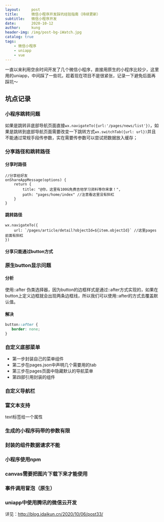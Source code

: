 ```yaml
---
layout:     post
title:      微信小程序开发踩坑经验指南（持续更新）
subtitle:   微信小程序开发
date:       2020-10-12
author:     kung
header-img: /img/post-bg-iWatch.jpg
catalog: true
tags:
    - 微信小程序
    - uniapp
    - vue
---
```


一直以来利用空余时间开发了几个微信小程序，直接用原生的小程序比较少，这里用的uniapp，中间踩了一些坑，趁着现在项目不是很紧张，记录一下避免后面再踩坑～

## 坑点记录

### 小程序跳转问题
  
  如果是跳转非底部导航页面直接`wx.navigateTo({url:'/pages/news/list'})`，如果是跳转到底部导航页面需要改变一下跳转方式`wx.switchTab({url: url})`并且不能通过常规手段传参数，实在需要传参数可以尝试把数据放入缓存；


### 分享路径和跳转路径

#### 分享时路径

```
//分享给好友
onShareAppMessage(options) {
    return {
        title: "@你，这里有100G免费吉他学习资料等你来拿！",
        path: "pages/home/index" //注意看这里没有斜杠
    }
}
```

#### 跳转路径
```
wx.navigateTo({
    url: `/pages/article/detail?objectId=${item.objectId}` //这里pages前面有斜杠
})
```

#### 分享只能通过button方式


### 原生button显示问题

#### 分析
使用::after 伪类选择器，因为button的边框样式是通过::after方式实现的，如果在button上定义边框就会出现两条边框线，所以我们可以使用::after的方式去覆盖默认值。

#### 解决
```css
button::after {
   border: none;
}
```

### 自定义底部菜单

- 第一步封装自己的菜单组件
- 第二步在pages.json中声明几个需要用的tab
- 第三步在pages页面中隐藏默认的导航菜单
- 第四部引用封装的组件

### 自定义导航栏

### 富文本支持

text标签给一个属性

### 生成的小程序码带的参数有限

### 封装的组件数据请求不能

### 小程序使用npm

### canvas需要把图片下载下来才能使用

### 事件调用冒泡（原生）

### uniapp中使用腾讯的微信云开发

详见：http://blog.idaikun.cn/2020/10/06/post33/








